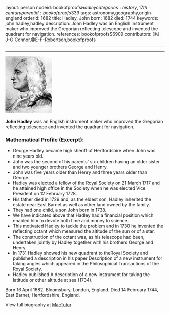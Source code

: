 layout: person
nodeid: bookofproofs$Hadley
categories: history,17th-century
parentid: bookofproofs$339
tags: astronomy,geography,origin-england
orderid: 1682
title: Hadley, John
born: 1682
died: 1744
keywords: john hadley,hadley
description: John Hadley was an English instrument maker who improved the Gregorian reflecting telescope and invented the quadrant for navigation.
references: bookofproofs$6909
contributors: @J-J-O'Connor,@E-F-Robertson,bookofproofs

---



---

![Hadley.jpg](https://github.com/bookofproofs/bookofproofs.github.io/blob/main/_sources/_assets/images/portraits/Hadley.jpg?raw=true)

**John Hadley** was an English instrument maker who improved the Gregorian reflecting telescope and invented the quadrant for navigation.

### Mathematical Profile (Excerpt):
* George Hadley became high sheriff of Hertfordshire when John was nine years old.
* John was the second of his parents' six children having an older sister and two younger brothers George and Henry.
* John was five years older than Henry and three years older than George.
* Hadley was elected a fellow of the Royal Society on 21 March 1717 and he attained high office in the Society when he was elected Vice President on 12 February 1728.
* His father died in 1729 and, as the eldest son, Hadley inherited the estate near East Barnet as well as other land owned by the family.
* They had one child, a son John born in 1738.
* We have indicated above that Hadley had a financial position which enabled him to devote both time and money to science.
* This motivated Hadley to tackle the problem and in 1730 he invented the reflecting octant which measured the altitude of the sun or of a star.
* The construction of the octant was, as his telescope had been, undertaken jointly by Hadley together with his brothers George and Henry.
* In 1731 Hadley showed his new quadrant to theRoyal Society and published a description in his paper Description of a new instrument for taking angles which appeared in the Philosophical Transactions of the Royal Society.
* Hadley published A description of a new instrument for taking the latitude or other altitude at sea (1734).

Born 16 April 1682, Bloomsbury, London, England. Died 14 February 1744, East Barnet, Hertfordshire, England.

View full biography at [MacTutor](https://mathshistory.st-andrews.ac.uk/Biographies/Hadley/)

